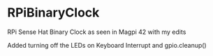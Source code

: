 # RPiBinaryClock
RPi Sense Hat Binary Clock as seen in Magpi 42 with my edits

Added turning off the LEDs on Keyboard Interrupt 
and 
gpio.cleanup()
